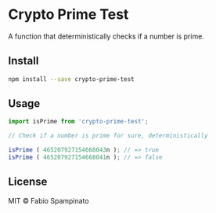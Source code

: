 # Crypto Prime Test

A function that deterministically checks if a number is prime.

## Install

```sh
npm install --save crypto-prime-test
```

## Usage

```ts
import isPrime from 'crypto-prime-test';

// Check if a number is prime for sure, deterministically

isPrime ( 465207927154668043n ); // => true
isPrime ( 465207927154668041n ); // => false
```

## License

MIT © Fabio Spampinato
